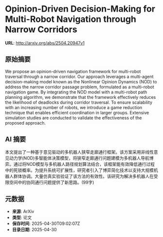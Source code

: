 # Opinion-Driven Decision-Making for Multi-Robot Navigation through Narrow Corridors

**URL**: http://arxiv.org/abs/2504.20947v1

## 原始摘要

We propose an opinion-driven navigation framework for multi-robot traversal
through a narrow corridor. Our approach leverages a multi-agent decision-making
model known as the Nonlinear Opinion Dynamics (NOD) to address the narrow
corridor passage problem, formulated as a multi-robot navigation game. By
integrating the NOD model with a multi-robot path planning algorithm, we
demonstrate that the framework effectively reduces the likelihood of deadlocks
during corridor traversal. To ensure scalability with an increasing number of
robots, we introduce a game reduction technique that enables efficient
coordination in larger groups. Extensive simulation studies are conducted to
validate the effectiveness of the proposed approach.


## AI 摘要

本文提出了一种基于意见驱动的多机器人狭窄走廊通行框架。该方案采用非线性意见动力学(NOD)多智能体决策模型，将狭窄走廊通行问题建模为多机器人导航博弈。通过将NOD模型与多机器人路径规划算法结合，该框架能有效降低通行过程中的死锁概率。为提升系统可扩展性，研究者引入了博弈简化技术以支持大规模机器人群体协调。大量仿真实验验证了该方法的有效性。该研究为解决多机器人在受限空间中的协同通行问题提供了新思路。(99字)

## 元数据

- **来源**: ArXiv
- **类型**: 论文
- **保存时间**: 2025-04-30T09:02:07Z
- **目录日期**: 2025-04-30
